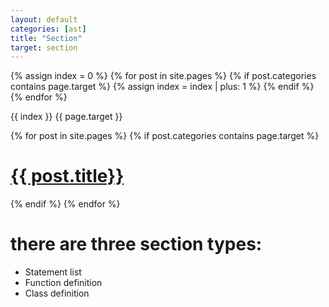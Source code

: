 ```yaml
---
layout: default
categories: [ast]
title: "Section"
target: section
---
```


<!-- count numbers of items -->
{% assign index = 0 %}
{% for post in site.pages %}
    {% if post.categories contains page.target %}
        {% assign index = index | plus: 1 %}
    {% endif %}
{% endfor %}

{{ index }}
{{ page.target }}

{% for post in site.pages %}
    {% if post.categories contains page.target %}
      <h1 class="entry-title"><a href="{{ site.url }}{{ post.url }}" rel="bookmark" title="{{post.title }}" itemprop="url">{{ post.title}}</a></h1>
    {% endif %}
{% endfor %}


# there are three section types:
  * Statement list
  * Function definition
  * Class definition
